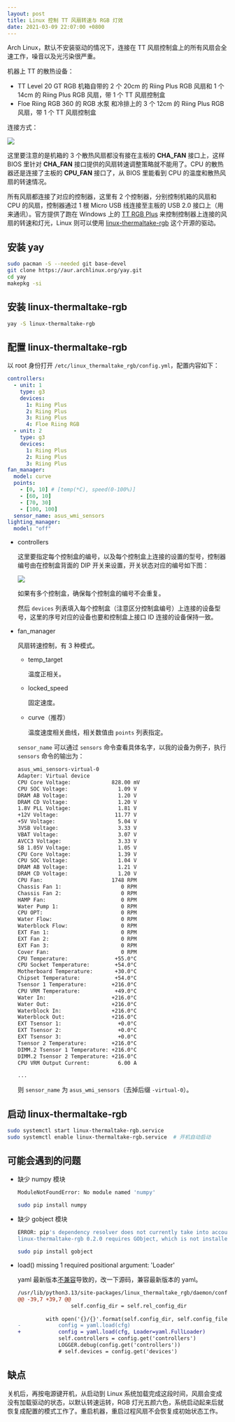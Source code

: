 ```yaml
---
layout: post
title: Linux 控制 TT 风扇转速与 RGB 灯效
date: 2021-03-09 22:07:00 +0800
---
```


Arch Linux，默认不安装驱动的情况下，连接在 TT 风扇控制盒上的所有风扇会全速工作，噪音以及光污染很严重。

机器上 TT 的散热设备：

- TT Level 20 GT RGB 机箱自带的 2 个 20cm 的 Riing Plus RGB 风扇和 1 个 14cm 的 Riing Plus RGB 风扇，带 1 个 TT 风扇控制盒
- Floe Riing RGB 360 的 RGB 水泵 和冷排上的 3 个 12cm 的 Riing Plus RGB 风扇，带 1 个 TT 风扇控制盒

连接方式：

![](/assets/2021-03-09-chassis-tt-rgb-fan-linux-driver-device-link-ilustration.png)

这里要注意的是机箱的 3 个散热风扇都没有接在主板的 **CHA_FAN** 接口上，这样 BIOS 里针对 **CHA_FAN** 接口提供的风扇转速调整策略就不能用了。CPU 的散热器还是连接了主板的 **CPU_FAN** 接口了，从 BIOS 里能看到 CPU 的温度和散热风扇的转速情况。

所有风扇都连接了对应的控制器，这里有 2 个控制器，分别控制机箱的风扇和 CPU 的风扇，控制器通过 1 根 Micro USB 线连接至主板的 USB 2.0 接口上（用来通讯）。官方提供了跑在 Windows 上的 [TT RGB Plus](https://ttrgbplus.thermaltake.com/cn/) 来控制控制器上连接的风扇的转速和灯光，Linux 则可以使用 [linux-thermaltake-rgb](https://github.com/chestm007/linux_thermaltake_riing) 这个开源的驱动。

## 安装 yay

```bash
sudo pacman -S --needed git base-devel
git clone https://aur.archlinux.org/yay.git
cd yay
makepkg -si
```

## 安装 linux-thermaltake-rgb

```bash
yay -S linux-thermaltake-rgb
```

## 配置 linux-thermaltake-rgb

以 root 身份打开 `/etc/linux_thermaltake_rgb/config.yml`，配置内容如下：

```yaml
controllers:
  - unit: 1
    type: g3
    devices:
      1: Riing Plus
      2: Riing Plus
      3: Riing Plus
      4: Floe Riing RGB
  - unit: 2
    type: g3
    devices:
      1: Riing Plus
      2: Riing Plus
      3: Riing Plus
fan_manager:
  model: curve
  points:
    - [0, 10] # [temp(*C), speed(0-100%)]
    - [60, 10]
    - [70, 30]
    - [100, 100]
  sensor_name: asus_wmi_sensors
lighting_manager:
  model: "off"
```

- controllers

  这里要指定每个控制盒的编号，以及每个控制盒上连接的设置的型号，控制器编号由在控制盒背面的 DIP 开关来设置，开关状态对应的编号如下图：

  ![](/assets/2021-03-09-chassis-tt-rgb-fan-linux-driver-controller-dip-number.png)

  如果有多个控制盒，确保每个控制盒的编号不会重复。

  然后 `devices` 列表填入每个控制盒（注意区分控制盒编号）上连接的设备型号，这里的序号对应的设备也要和控制盒上接口 ID 连接的设备保持一致。

- fan_manager

  风扇转速控制，有 3 种模式。

  - temp_target

    温度正相关。

  - locked_speed

    固定速度。

  - curve（推荐）

    温度速度相关曲线，相关数值由 `points` 列表指定。

  `sensor_name` 可以通过 `sensors` 命令查看具体名字，以我的设备为例子，执行 `sensors` 命令的输出为：

  ```bash
  asus_wmi_sensors-virtual-0
  Adapter: Virtual device
  CPU Core Voltage:             828.00 mV 
  CPU SOC Voltage:                1.09 V  
  DRAM AB Voltage:                1.20 V  
  DRAM CD Voltage:                1.20 V  
  1.8V PLL Voltage:               1.81 V  
  +12V Voltage:                  11.77 V  
  +5V Voltage:                    5.04 V  
  3VSB Voltage:                   3.33 V  
  VBAT Voltage:                   3.07 V  
  AVCC3 Voltage:                  3.33 V  
  SB 1.05V Voltage:               1.05 V  
  CPU Core Voltage:               1.39 V  
  CPU SOC Voltage:                1.04 V  
  DRAM AB Voltage:                1.21 V  
  DRAM CD Voltage:                1.20 V  
  CPU Fan:                      1748 RPM
  Chassis Fan 1:                   0 RPM
  Chassis Fan 2:                   0 RPM
  HAMP Fan:                        0 RPM
  Water Pump 1:                    0 RPM
  CPU OPT:                         0 RPM
  Water Flow:                      0 RPM
  Waterblock Flow:                 0 RPM
  EXT Fan 1:                       0 RPM
  EXT Fan 2:                       0 RPM
  EXT Fan 3:                       0 RPM
  Cover Fan:                       0 RPM
  CPU Temperature:               +55.0°C  
  CPU Socket Temperature:        +54.0°C  
  Motherboard Temperature:       +30.0°C  
  Chipset Temperature:           +54.0°C  
  Tsensor 1 Temperature:        +216.0°C  
  CPU VRM Temperature:           +49.0°C  
  Water In:                     +216.0°C  
  Water Out:                    +216.0°C  
  Waterblock In:                +216.0°C  
  Waterblock Out:               +216.0°C  
  EXT Tsensor 1:                  +0.0°C  
  EXT Tsensor 2:                  +0.0°C  
  EXT Tsensor 3:                  +0.0°C  
  Tsensor 2 Temperature:        +216.0°C  
  DIMM.2 Tsensor 1 Temperature: +216.0°C  
  DIMM.2 Tsensor 2 Temperature: +216.0°C  
  CPU VRM Output Current:         6.00 A

  ...
  ```

  则 `sensor_name` 为 `asus_wmi_sensors`（去掉后缀 `-virtual-0`）。

## 启动 linux-thermaltake-rgb

```bash
sudo systemctl start linux-thermaltake-rgb.service
sudo systemctl enable linux-thermaltake-rgb.service  # 开机自动启动
```

## 可能会遇到的问题

- 缺少 numpy 模块

  ```bash
  ModuleNotFoundError: No module named 'numpy'
  ```

  ```bash
  sudo pip install numpy
  ```

- 缺少 gobject 模块

  ```bash
  ERROR: pip's dependency resolver does not currently take into account all the packages that are installed. This behaviour is the source of the following dependency conflicts.
  linux-thermaltake-rgb 0.2.0 requires GObject, which is not installed.
  ```

  ```bash
  sudo pip install gobject
  ```

- load() missing 1 required positional argument: 'Loader'

  yaml 最新版本[不兼容](https://github.com/chestm007/linux_thermaltake_riing/pull/53/files)导致的，改一下源码，兼容最新版本的 yaml。

  ```diff
  /usr/lib/python3.13/site-packages/linux_thermaltake_rgb/daemon/config.py
  @@ -39,7 +39,7 @@
                   self.config_dir = self.rel_config_dir
   
           with open('{}/{}'.format(self.config_dir, self.config_file_name)) as cfg:
  -            config = yaml.load(cfg)
  +            config = yaml.load(cfg, Loader=yaml.FullLoader)
               self.controllers = config.get('controllers')
               LOGGER.debug(config.get('controllers'))
               # self.devices = config.get('devices')
  ```

## 缺点

关机后，再按电源键开机，从启动到 Linux 系统加载完成这段时间，风扇会变成没有加载驱动的状态，以默认转速运转，RGB 灯光五颜六色，系统启动起来后就恢复成配置的模式工作了。重启机器，重启过程风扇不会恢复成初始状态工作。
